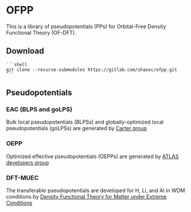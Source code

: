 # OFPP

This is a library of pseudopotentials (PPs) for Orbital-Free Density Functional Theory (OF-DFT).

## Download

    ```shell
	git clone --recurse-submodules https://gitlab.com/shaoxc/ofpp.git
    ```

## Pseudopotentials

### EAC (BLPS and goLPS)

Bulk local pseudopotentials (BLPSs) and globally-optimized local pseudopotentials (goLPSs) are generated by [Carter group](https://carter.princeton.edu)

### OEPP

Optimized effective pseudopotentials (OEPPs) are generated by [ATLAS developers group](http://atlas-ch.cn)

### DFT-MUEC

The transferable pseudopotentials are developed for H, Li, and Al in WDM conditions by [Density Functional Theory for Matter under Extreme Conditions](http://www.qtp.ufl.edu)
